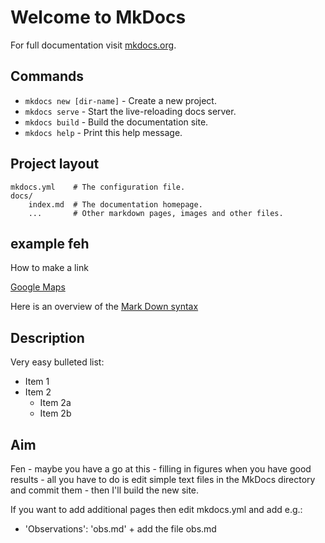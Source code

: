 # Welcome to MkDocs

For full documentation visit [mkdocs.org](http://mkdocs.org).

## Commands

* `mkdocs new [dir-name]` - Create a new project.
* `mkdocs serve` - Start the live-reloading docs server.
* `mkdocs build` - Build the documentation site.
* `mkdocs help` - Print this help message.

## Project layout

    mkdocs.yml    # The configuration file.
    docs/
        index.md  # The documentation homepage.
        ...       # Other markdown pages, images and other files.
## example feh

How to make a link

[Google Maps](https://www.google.dk/maps/place/Fures%C3%B8/@55.8010168,12.421604,14z/data=!3m1!4b1!4m2!3m1!1s0x46524f78f05143c1:0xa9bdb16f0d3a5ae9?hl=da)

Here is an overview of the [Mark Down syntax](https://guides.github.com/features/mastering-markdown/)

## Description

Very easy bulleted list:

* Item 1
* Item 2
  * Item 2a
  * Item 2b
## Aim

Fen - maybe you have a go at this - filling in figures when you have good results - all you have to do is edit simple text files in the MkDocs directory and commit them - then I'll build the new site.

If you want to add additional pages then edit mkdocs.yml and add e.g.:
 - 'Observations': 'obs.md' + add the file obs.md
